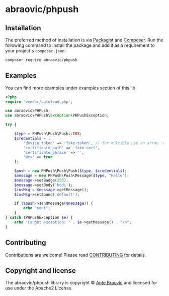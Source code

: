 # abraovic/phpush

## Installation

The preferred method of installation is via [Packagist][] and [Composer][]. Run the following command to install the package and add it as a requirement to your project's `composer.json`:

```bash
composer require abraovic/phpush
```

## Examples

You can find more examples under examples section of this lib

```php
<?php
require 'vendor/autoload.php';

use abraovic\PHPush;
use abraovic\PHPush\Exception\PHPushException;

try {

    $type = PHPush\Push\Push::IOS;
    $credentials = [
        'device_token' => 'fake-token', // for multiple use an array 'device_token' => ['fake-token-1', 'fake-token-2', ...]
        'certificate_path' => 'fake-cert',
        'certificate_phrase' => '',
        'dev' => true
    ];

    $push = new PHPush\Push\Push($type, $credentials);
    $message = new PHPush\Push\Message($type, "Hello");
    $message->setBadge(200);
    $message->setBody('bodi');
    $iosMsg = $message->getMessage();
    $iosMsg->setSound('default');

    if ($push->sendMessage($message)) {
        echo "sent";
    }
} catch (PHPushException $e) {
    echo 'Caught exception: ' . $e->getMessage() . "\n";
}
```

## Contributing

Contributions are welcome! Please read [CONTRIBUTING][] for details.


## Copyright and license

The abraovic/phpush library is copyright © [Ante Braovic](http://antebraovic.me) and licensed for use under the Apache2 License.

[packagist]: https://packagist.org/packages/abraovic/phpush
[composer]: http://getcomposer.org/
[contributing]: https://github.com/abraovic/phpush/blob/master/CONTRIBUTORS.md
